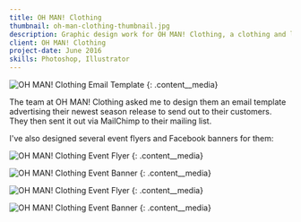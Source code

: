 ```yaml
---
title: OH MAN! Clothing
thumbnail: oh-man-clothing-thumbnail.jpg
description: Graphic design work for OH MAN! Clothing, a clothing and lifestyle brand based out of Orange County.
client: OH MAN! Clothing
project-date: June 2016
skills: Photoshop, Illustrator
---
```


![OH MAN! Clothing Email Template](../img/oh-man-clothing-email-template.jpg)
{: .content__media}

The team at OH MAN! Clothing asked me to design them an email template advertising their newest season release to send out to their customers. They then sent it out via MailChimp to their mailing list.

I've also designed several event flyers and Facebook banners for them:

![OH MAN! Clothing Event Flyer](../img/oh-man-clothing-7-year-flyer.jpg)
{: .content__media}

![OH MAN! Clothing Event Banner](../img/oh-man-clothing-7-year-banner.jpg)
{: .content__media}

![OH MAN! Clothing Event Flyer](../img/oh-man-wonderland.jpg)
{: .content__media}

![OH MAN! Clothing Event Banner](../img/oh-man-clothing-wonderland.jpg)
{: .content__media}
